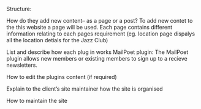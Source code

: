 Structure:

How do they add new content– as a page or a post?
To add new contet to the this website a page will be used. Each page contains different information relating to each pages requirement (eg. location page dispalys all the location detials for the Jazz Club)

List and describe how each plug in works 
MailPoet plugin:
The MailPoet plugin allows new members or existing members to sign up to a recieve newsletters. 

How to edit the plugins content (if required)

Explain to the client’s site maintainer how the site is organised

How to maintain the site
